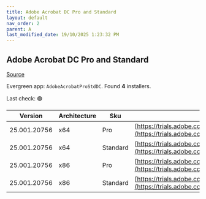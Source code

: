 ```yaml
---
title: Adobe Acrobat DC Pro and Standard
layout: default
nav_order: 2
parent: A
last_modified_date: 19/10/2025 1:23:32 PM
---
```


## Adobe Acrobat DC Pro and Standard

[Source](https://helpx.adobe.com/acrobat/kb/acrobat-dc-downloads.html)

Evergreen app: `AdobeAcrobatProStdDC`. Found **4** installers.

Last check: 🟢

| Version      | Architecture | Sku      | URI                                                                                                                                                                                          |
| ------------ | ------------ | -------- | -------------------------------------------------------------------------------------------------------------------------------------------------------------------------------------------- |
| 25.001.20756 | x64          | Pro      | [https://trials.adobe.com/AdobeProducts/APRO/Acrobat_HelpX/win32/Acrobat_DC_Web_x64_WWMUI.zip](https://trials.adobe.com/AdobeProducts/APRO/Acrobat_HelpX/win32/Acrobat_DC_Web_x64_WWMUI.zip) |
| 25.001.20756 | x64          | Standard | [https://trials.adobe.com/AdobeProducts/APRO/Acrobat_HelpX/win32/Acrobat_DC_Web_x64_WWMUI.zip](https://trials.adobe.com/AdobeProducts/APRO/Acrobat_HelpX/win32/Acrobat_DC_Web_x64_WWMUI.zip) |
| 25.001.20756 | x86          | Pro      | [https://trials.adobe.com/AdobeProducts/APRO/Acrobat_HelpX/win32/Acrobat_DC_Web_WWMUI.zip](https://trials.adobe.com/AdobeProducts/APRO/Acrobat_HelpX/win32/Acrobat_DC_Web_WWMUI.zip)         |
| 25.001.20756 | x86          | Standard | [https://trials.adobe.com/AdobeProducts/APRO/Acrobat_HelpX/win32/Acrobat_DC_Web_WWMUI.zip](https://trials.adobe.com/AdobeProducts/APRO/Acrobat_HelpX/win32/Acrobat_DC_Web_WWMUI.zip)         |
